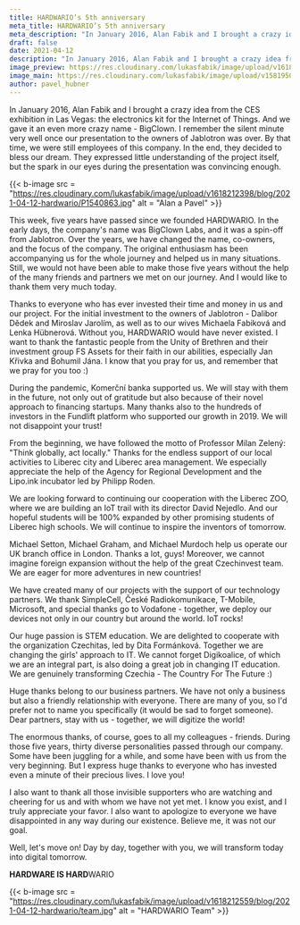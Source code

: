 ```yaml
---
title: HARDWARIO’s 5th anniversary
meta_title: HARDWARIO’s 5th anniversary
meta_description: "In January 2016, Alan Fabik and I brought a crazy idea from the CES exhibition in Las Vegas: the electronics kit for the Internet of Things. And we gave it an even more crazy name - BigClown. I remember the silent minute very well once our presentation to the owners of Jablotron was over.."
draft: false
date: 2021-04-12
description: "In January 2016, Alan Fabik and I brought a crazy idea from the CES exhibition in Las Vegas: the electronics kit for the Internet of Things. And we gave it an even more crazy name - BigClown. I remember the silent minute very well once our presentation to the owners of Jablotron was over.."
image_preview: https://res.cloudinary.com/lukasfabik/image/upload/v1618212559/blog/2021-04-12-hardwario/preview2.jpg
image_main: https://res.cloudinary.com/lukasfabik/image/upload/v1581950249/blog/wide_placeholder.jpg
author: pavel_hubner
---
```


In January 2016, Alan Fabik and I brought a crazy idea from the CES exhibition in Las Vegas: the electronics kit for the Internet of Things. And we gave it an even more crazy name - BigClown. I remember the silent minute very well once our presentation to the owners of Jablotron was over. By that time, we were still employees of this company. In the end, they decided to bless our dream. They expressed little understanding of the project itself, but the spark in our eyes during the presentation was convincing enough.

{{< b-image src = "https://res.cloudinary.com/lukasfabik/image/upload/v1618212398/blog/2021-04-12-hardwario/P1540863.jpg" alt = "Alan a Pavel" >}}

This week, five years have passed since we founded HARDWARIO. In the early days, the company's name was BigClown Labs, and it was a spin-off from Jablotron. Over the years, we have changed the name, co-owners, and the focus of the company. The original enthusiasm has been accompanying us for the whole journey and helped us in many situations. Still, we would not have been able to make those five years without the help of the many friends and partners we met on our journey. And I would like to thank them very much today.

Thanks to everyone who has ever invested their time and money in us and our project. For the initial investment to the owners of Jablotron - Dalibor Dědek and Miroslav Jarolím, as well as to our wives Michaela Fabiková and Lenka Hübnerová. Without you, HARDWARIO would have never existed. I want to thank the fantastic people from the Unity of Brethren and their investment group FS Assets for their faith in our abilities, especially Jan Křivka and Bohumil Jána. I know that you pray for us, and remember that we pray for you too :)

During the pandemic, Komerční banka supported us. We will stay with them in the future, not only out of gratitude but also because of their novel approach to financing startups. Many thanks also to the hundreds of investors in the Fundlift platform who supported our growth in 2019. We will not disappoint your trust!

From the beginning, we have followed the motto of Professor Milan Zelený: "Think globally, act locally." Thanks for the endless support of our local activities to Liberec city and Liberec area management. We especially appreciate the help of the Agency for Regional Development and the Lipo.ink incubator led by Philipp Roden.

We are looking forward to continuing our cooperation with the Liberec ZOO, where we are building an IoT trail with its director David Nejedlo. And our hopeful students will be 100% expanded by other promising students of Liberec high schools. We will continue to inspire the inventors of tomorrow.

Michael Setton, Michael Graham, and Michael Murdoch help us operate our UK branch office in London. Thanks a lot, guys! Moreover, we cannot imagine foreign expansion without the help of the great Czechinvest team.  We are eager for more adventures in new countries!

We have created many of our projects with the support of our technology partners. We thank SimpleCell, České Radiokomunikace, T-Mobile, Microsoft, and special thanks go to Vodafone - together, we deploy our devices not only in our country but around the world. IoT rocks!

Our huge passion is STEM education. We are delighted to cooperate with the organization Czechitas, led by Dita Formánková. Together we are changing the girls' approach to IT. We cannot forget Digikoalice, of which we are an integral part, is also doing a great job in changing IT education. We are genuinely transforming Czechia - The Country For The Future :)

Huge thanks belong to our business partners. We have not only a business but also a friendly relationship with everyone. There are many of you, so I'd prefer not to name you specifically (it would be sad to forget someone). Dear partners, stay with us - together, we will digitize the world!

The enormous thanks, of course, goes to all my colleagues - friends. During those five years, thirty diverse personalities passed through our company. Some have been juggling for a while, and some have been with us from the very beginning. But I express huge thanks to everyone who has invested even a minute of their precious lives. I love you!

I also want to thank all those invisible supporters who are watching and cheering for us and with whom we have not yet met. I know you exist, and I truly appreciate your favor. I also want to apologize to everyone we have disappointed in any way during our existence. Believe me, it was not our goal.

Well, let's move on! Day by day, together with you, we will transform today into digital tomorrow.

**HARDWARE IS HARD**WARIO

{{< b-image src = "https://res.cloudinary.com/lukasfabik/image/upload/v1618212559/blog/2021-04-12-hardwario/team.jpg" alt = "HARDWARIO Team" >}}